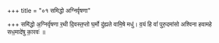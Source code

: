 +++
title = "०१ समिद्धो अग्निर्वृषणा"

+++
समि॑द्धो अ॒ग्निर्वृ॑षणा र॒थी दि॒वस्त॒प्तो घ॒र्मो दु॑ह्यते वामि॒षे मधु॑। व॒यं हि वां॑ पुरु॒दमा॑सो अश्विना हवामहे सध॒मादे॑षु का॒रवः॑ ॥